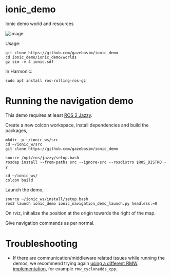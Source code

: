 # ionic_demo
Ionic demo world and resources

![image](https://github.com/user-attachments/assets/4b6da5bc-d2ce-4b5f-ac97-f6f238200123)

Usage:

```
git clone https://github.com/gazebosim/ionic_demo
cd ionic_demo/ionic_demo/worlds
gz sim -v 4 ionic.sdf
```

In Harmonic:
```
sudo apt install ros-rolling-ros-gz
```

# Running the navigation demo

This demo requires at least [ROS 2 Jazzy](https://docs.ros.org/en/jazzy/index.html).

Create a new colcon workspace, install dependencies and build the packages,

```
mkdir -p ~/ionic_ws/src
cd ~/ionic_w/src
git clone https://github.com/gazebosim/ionic_demo

source /opt/ros/jazzy/setup.bash
rosdep install --from-paths src --ignore-src --rosdistro $ROS_DISTRO -y

cd ~/ionic_ws/
colcon build
```

Launch the demo,

```
source ~/ionic_ws/install/setup.bash
ros2 launch ionic_demo ionic_navigation_demo_launch.py headless:=0
```

On rviz, initialize the position at the origin towards the right of the map.

Give navigation commands as per normal.


# Troubleshooting

* If there are communication/middleware related issues while running the demos, we recommend trying again [using a different RMW implementation](https://docs.ros.org/en/jazzy/How-To-Guides/Working-with-multiple-RMW-implementations.html#specifying-rmw-implementations), for example `rmw_cyclonedds_cpp`.
